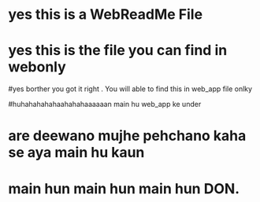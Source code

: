 # yes this is a WebReadMe File 


# yes this is the file you can find in webonly


#yes borther you got it right . You will able to find this in web_app file onlky



#huhahahahahaahahahaaaaaan main hu web_app ke under



# are deewano mujhe pehchano kaha se aya main hu kaun



# main hun main hun main hun DON.